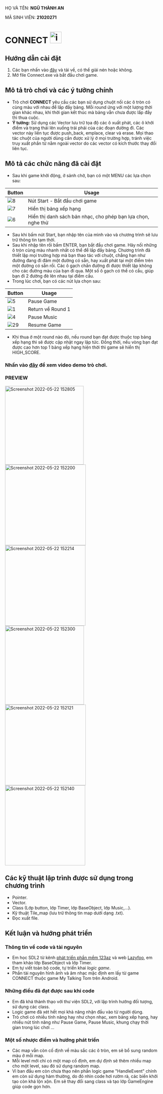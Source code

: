 ﻿ HỌ VÀ TÊN: **NGŨ THÀNH AN**
 
 MÃ SINH VIÊN: **21020271**

# CONNECT <img width="38" alt="icon" src="https://user-images.githubusercontent.com/92411733/169693834-3ee68b4a-0535-4ffe-9f58-5fb9d6576c79.png">
## Hướng dẫn cài đặt
1. Các bạn nhấn vào [đây](https://vnueduvn-my.sharepoint.com/:u:/g/personal/21020271_vnu_edu_vn/ER-Gvm7mh7ZPjctkTXBshMQBZ53Ua01NyrmSykK_O3GWzg?e=qNdvTL) và tải về, có thể giải nén hoặc không.
2. Mở file Connect.exe và bắt đầu chơi game.
## Mô tả trò chơi và các ý tưởng chính
- Trò chơi **CONNECT** yêu cầu các bạn sử dụng chuột nối các ô tròn có cùng màu với nhau để lấp đầy bảng. Mỗi round ứng với một lượng thời gian khác nhau, khi thời gian kết thúc mà bảng vẫn chưa được lấp đầy thì thua cuộc.
- **Ý tưởng:** Sử dụng các Vector lưu trữ tọa độ các ô xuất phát, các ô khởi điểm và trạng thái lên xuống trái phải của các đoạn đường đi. Các vector này liên tục được push_back, emplace, clear và erase. Mọi thao tác chuột của người dùng cần được xử lý ở mọi trường hợp, tránh việc truy xuất phần tử nằm ngoài vector do các vector có kích thước thay đổi liên tục.
## Mô tả các chức năng đã cài đặt
- Sau khi game khởi động, ở sảnh chờ, bạn có một MENU các lựa chọn sau:

|Button|Usage|
|-----|-----|
|![8](https://user-images.githubusercontent.com/92411733/169694807-eaa4d7de-64c7-45d9-a652-593d6c05d93e.png)|Nút Start - Bắt đầu chơi game|
|![7](https://user-images.githubusercontent.com/92411733/169694809-ececb9e6-e273-4653-bd76-21ec26c436dd.png)|Hiển thị bảng xếp hạng|
|![6](https://user-images.githubusercontent.com/92411733/169694808-bc935ef6-bcf2-4e79-ade4-6216583062c5.png)|Hiển thị danh sách bản nhạc, cho phép bạn lựa chọn, nghe thử|

- Sau khi bấm nút Start, bạn nhập tên của mình vào và chương trình sẽ lưu trữ thông tin tạm thời. 
- Sau khi nhập tên rồi bấm ENTER, bạn bắt đầu chơi game. Hãy nối những ô tròn cùng màu nhanh nhất có thể để lấp đầy bảng. Chương trình đã thiết lập mọi trường hợp mà bạn thao tác với chuột, chẳng hạn như đường đang đi đâm một đường có sẵn, hay xuất phát tại một điểm trên một đường có sẵn rồi. Các ô gạch chắn đường đi được thiết lập không cho các đường màu của bạn đi qua. Một số ô gạch có thể có cầu, giúp bạn đi 2 đường đè lên nhau tại điểm cầu.
- Trong lúc chơi, bạn có các nút lựa chọn sau:

|Button|Usage|
|-----|-----|
|![5](https://user-images.githubusercontent.com/92411733/169695082-0722123a-4aed-46e5-928a-3b7d5c5533c0.png)|Pause Game|
|![1](https://user-images.githubusercontent.com/92411733/169695085-866a75c3-4955-46a4-b216-de722573dc5a.png)|Return về Round 1|
|![4](https://user-images.githubusercontent.com/92411733/169695086-d8f2b6c6-0eb1-4c02-a6a7-4910cc9912e3.png)|Pause Music|
|![29](https://user-images.githubusercontent.com/92411733/169696223-cc627e75-d461-4c5a-a6e8-067d708fabb3.png)|Resume Game|

- Khi thua ở một round nào đó, nếu round bạn đạt được thuộc top bảng xếp hạng thì sẽ được cập nhật ngay lập tức. Đồng thời, nếu vòng bạn đạt được cao hơn top 1 bảng xếp hạng hiện thời thì game sẽ hiển thị HIGH_SCORE.
### Nhấn vào [đây](https://youtu.be/lT4ph4BD-RI) để xem video demo trò chơi.
### PREVIEW 
<img width="259" alt="Screenshot 2022-05-22 152805" src="https://user-images.githubusercontent.com/92411733/169694749-ddf61523-b28b-4983-ad74-ed74718d6a8f.png"> <img width="266" alt="Screenshot 2022-05-22 152200" src="https://user-images.githubusercontent.com/92411733/169694754-973c67e9-5244-49dc-ae14-2b51b7382346.png"> <img width="265" alt="Screenshot 2022-05-22 152214" src="https://user-images.githubusercontent.com/92411733/169694755-c7161082-7b60-4745-aad1-f4c0a1dbbe94.png"> <img width="260" alt="Screenshot 2022-05-22 152300" src="https://user-images.githubusercontent.com/92411733/169694756-f23ad9c7-be6f-4858-8623-12c6113fe33d.png"> <img width="266" alt="Screenshot 2022-05-22 152121" src="https://user-images.githubusercontent.com/92411733/169694751-b0291cb9-10ff-4990-aa06-a2d734dfaa40.png"> <img width="264" alt="Screenshot 2022-05-22 152140" src="https://user-images.githubusercontent.com/92411733/169694752-f4d730e6-b2de-4ac9-ba2e-c2a49434c2f7.png">

## Các kỹ thuật lập trình được sử dụng trong chương trình
- Pointer.
- Vector.
- Class (Lớp button, lớp Timer, lớp BaseObject, lớp Music,...).
- Kỹ thuật Tile_map (lưu trữ thông tin map dưới dạng .txt).
- Đọc xuất file.
## Kết luận và hướng phát triển
### Thông tin về code và tài nguyên
- Em học SDL2 từ kênh [phát triển phần mềm 123az](https://phattrienphanmem123az.com/) và web [Lazyfoo](https://lazyfoo.net/tutorials/SDL/index.php), em tham khảo lớp BaseObject và lớp Timer.
- Em tự viết toàn bộ code, tự triển khai _logic game_.
- Phần tài nguyên hình ảnh và âm nhạc mặc định em lấy từ game CONNECT thuộc game My Talking Tom trên Android.
### Những điều đã đạt được sau khi code
- Em đã khá thành thạo với thư viện SDL2, với lập trình hướng đối tượng, sử dụng các class.
- Logic game đã xét hết mọi khả năng nhận đầu vào từ người dùng.
- Trò chơi có nhiều tính năng hay như chọn nhạc, xem bảng xếp hạng, hay nhiều nút tính năng như Pause Game, Pause Music, khung chạy thời gian trong lúc chơi ...
### Một số nhược điểm và hướng phát triển
- Các map vẫn còn cố định về màu sắc các ô tròn, em sẽ bổ sung random màu ở mỗi map.
- Mỗi level mới chỉ có một map cố định, em dự định sẽ thêm nhiều map cho một level, sau đó sử dụng random map.
- Vì ban đầu em còn chưa thạo nên phần logic game "HandleEvent" chính em còn sử dụng hàm thường, do đó nhìn code hơi rườm rà, các biến khởi tạo còn khá lộn xộn. Em sẽ thay đổi sang class và tạo lớp GameEngine giúp code gọn hơn.